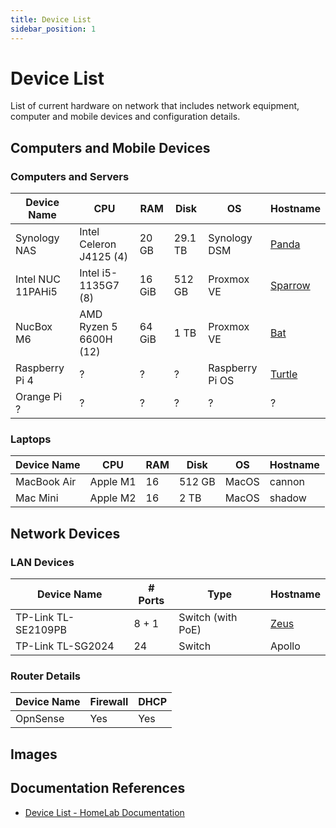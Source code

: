 ```yaml
---
title: Device List
sidebar_position: 1
---
```


# Device List

List of current hardware on network that includes network equipment, computer and mobile devices and configuration details.

## Computers and Mobile Devices

### Computers and Servers

| Device Name       | CPU                     | RAM    | Disk    | OS              | Hostname                |
| ----------------- | ----------------------- | ------ | ------- | --------------- | ----------------------- |
| Synology NAS      | Intel Celeron J4125 (4) | 20 GB  | 29.1 TB | Synology DSM    | [Panda](./panda.md)     |
| Intel NUC 11PAHi5 | Intel i5-1135G7 (8)     | 16 GiB | 512 GB  | Proxmox VE      | [Sparrow](./sparrow.md) |
| NucBox M6         | AMD Ryzen 5 6600H (12)  | 64 GiB | 1 TB    | Proxmox VE      | [Bat](./bat.md)         |
| Raspberry Pi 4    | ?                       | ?      | ?       | Raspberry Pi OS | [Turtle](./turtle.md)   |
| Orange Pi ?       | ?                       | ?      | ?       | ?               | ?                       |


### Laptops

| Device Name | CPU      | RAM | Disk   | OS    | Hostname |
| ----------- | -------- | --- | ------ | ----- | -------- |
| MacBook Air | Apple M1 | 16  | 512 GB | MacOS | cannon   |
| Mac Mini    | Apple M2 | 16  | 2 TB   | MacOS | shadow   |

## Network Devices

### LAN Devices

| Device Name         | # Ports | Type              | Hostname          |
| ------------------- | ------- | ----------------- | ----------------- |
| TP-Link TL-SE2109PB | 8 + 1   | Switch (with PoE) | [Zeus](./zeus.md) |
| TP-Link TL-SG2024   | 24      | Switch            | Apollo            |

### Router Details

| Device Name | Firewall | DHCP |
| ----------- | -------- | ---- |
| OpnSense    | Yes      | Yes  |

## Images

## Documentation References

- [Device List - HomeLab Documentation](https://docs.james-hackett.ie/hardware/device-list/)
